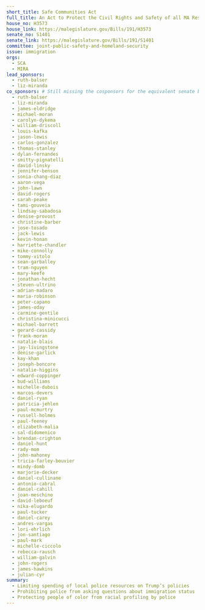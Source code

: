 ```yaml
---
short_title: Safe Communities Act
full_title: An Act to Protect the Civil Rights and Safety of all MA Residents
house_no: H3573
house_link: https://malegislature.gov/Bills/191/H3573
senate_no: S1401
senate_link: https://malegislature.gov/Bills/191/S1401
committee: joint-public-safety-and-homeland-security
issue: immigration
orgs:
  - SCA
  - MIRA
lead_sponsors:
  - ruth-balser
  - liz-miranda
co_sponsors: # Still missing the cosponsors for the equivalent senate bill!
  - ruth-balser
  - liz-miranda
  - james-eldridge
  - michael-moran
  - carolyn-dykema
  - william-driscoll
  - louis-kafka
  - jason-lewis
  - carlos-gonzalez
  - thomas-stanley
  - dylan-fernandes
  - smitty-pignatelli
  - david-linsky
  - jennifer-benson
  - sonia-chang-diaz
  - aaron-vega
  - john-lawn
  - david-rogers
  - sarah-peake
  - tami-gouveia
  - lindsay-sabadosa
  - denise-provost
  - christine-barber
  - jose-tosado
  - jack-lewis
  - kevin-honan
  - harriette-chandler
  - mike-connolly
  - tommy-vitolo
  - sean-garballey
  - tram-nguyen
  - mary-keefe
  - jonathan-hecht
  - steven-ultrino
  - adrian-madaro
  - maria-robinson
  - peter-capano
  - james-oday
  - carmine-gentile
  - christina-minicucci
  - michael-barrett
  - gerard-cassidy
  - frank-moran
  - natalie-blais
  - jay-livingstone
  - denise-garlick
  - kay-khan
  - joseph-boncore
  - natalie-higgins
  - edward-coppinger
  - bud-williams
  - michelle-dubois
  - marcos-devers
  - daniel-ryan
  - patricia-jehlen
  - paul-mcmurtry
  - russell-holmes
  - paul-feeney
  - elizabeth-malia
  - sal-didomenico
  - brendan-crighton
  - daniel-hunt
  - rady-mom
  - john-mahoney
  - tricia-farley-bouvier
  - mindy-domb
  - marjorie-decker
  - daniel-cullinane
  - antonio-cabral
  - daniel-cahill
  - joan-meschino
  - david-leboeuf
  - nika-elugardo
  - paul-tucker
  - daniel-carey
  - andres-vargas
  - lori-ehrlich
  - jon-santiago
  - paul-mark
  - michelle-ciccolo
  - rebecca-rausch
  - william-galvin
  - john-rogers
  - james-hawkins
  - julian-cyr
summary:
  - Limiting spending of local police resources on Trump’s policies
  - Prohibiting police from asking questions about immigration status
  - Protecting people of color from racial profiling by police
---
```

